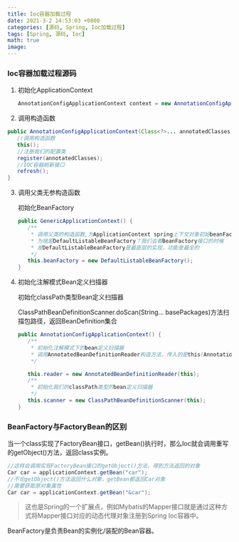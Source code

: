 ```yaml
---
title: Ioc容器加载过程
date: 2021-3-2 14:53:03 +0800
categories: [源码, Spring, Ioc加载过程]
tags: [Spring, 源码, Ioc]
math: true
image: 
---
```


### Ioc容器加载过程源码

1. 初始化ApplicationContext

   ```java
   AnnotationConfigApplicationContext context = new AnnotationConfigApplicationContext(MainConfig.class);
   ```

2. 调用构造函数

```java
public AnnotationConfigApplicationContext(Class<?>... annotatedClasses) {
   //调用构造函数
   this();
   //注册我们的配置类
   register(annotatedClasses);
   //IOC容器刷新接口
   refresh();
}
```

3. 调用父类无参构造函数

   初始化BeanFactory

   ```java
   public GenericApplicationContext() {
      /**
       * 调用父类的构造函数,为ApplicationContext spring上下文对象初始beanFactory
       * 为啥是DefaultListableBeanFactory？我们去看BeanFactory接口的时候
       * 发DefaultListableBeanFactory是最底层的实现，功能是最全的
       */
      this.beanFactory = new DefaultListableBeanFactory();
   }
   ```

4. 初始化注解模式Bean定义扫描器

   初始化classPath类型Bean定义扫描器

   ClassPathBeanDefinitionScanner.doScan(String... basePackages)方法扫描包路径，返回BeanDefinition集合

   ```java
   public AnnotationConfigApplicationContext() {
      /**
       * 初始化注解模式下的bean定义扫描器
       * 调用AnnotatedBeanDefinitionReader构造方法，传入的是this(AnnotationConfigApplicationContext)对象
       */
   
      this.reader = new AnnotatedBeanDefinitionReader(this);
      /**
       * 初始化我们的classPath类型的bean定义扫描器
       */
      this.scanner = new ClassPathBeanDefinitionScanner(this);
   }
   ```





### BeanFactory与FactoryBean的区别

当一个class实现了FactoryBean接口，getBean()执行时，那么Ioc就会调用重写的getObject()方法，返回class实例。

~~~ java
//这样会调用实现FactoryBean接口的getObject()方法，得到方法返回的对象
Car car = applicationContext.getBean("car");
//不论getObject()方法返回什么对象，getBean都返回Car对象
//需要获取原对象属性
Car car = applicationContext.getBean("&car");
~~~



> 这也是Spring的一个扩展点，例如Mybatis的Mapper接口就是通过这种方式将Mapper接口对应的动态代理对象注册到Spring Ioc容器中。

BeanFactory是负责Bean的实例化/装配的Bean容器。